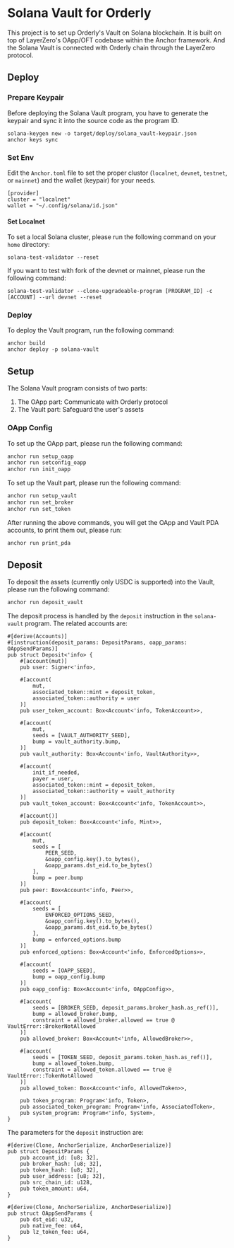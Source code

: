 # Solana Vault for Orderly

This project is to set up Orderly's Vault on Solana blockchain. It is built on top of LayerZero's OApp/OFT codebase within the Anchor framework. And the Solana Vault is connected with Orderly chain through the LayerZero protocol.

## Deploy

### Prepare Keypair

Before deploying the Solana Vault program, you have to generate the keypair and sync it into the source code as the program ID.

```
solana-keygen new -o target/deploy/solana_vault-keypair.json
anchor keys sync
```

### Set Env

Edit the `Anchor.toml` file to set the proper clustor (`localnet`, `devnet`, `testnet`, or `mainnet`) and the wallet (keypair) for your needs.

```
[provider]
cluster = "localnet"
wallet = "~/.config/solana/id.json"
```

#### Set Localnet

To set a local Solana cluster, please run the following command on your `home` directory:

```base
solana-test-validator --reset
```

If you want to test with fork of the devnet or mainnet, please run the following command:

```base
solana-test-validator --clone-upgradeable-program [PROGRAM_ID] -c [ACCOUNT] --url devnet --reset
```

### Deploy

To deploy the Vault program, run the following command:

```
anchor build
anchor deploy -p solana-vault
```

## Setup

The Solana Vault program consists of two parts:

1. The OApp part: Communicate with Orderly protocol
2. The Vault part: Safeguard the user's assets

### OApp Config

To set up the OApp part, please run the following command:

```bash
anchor run setup_oapp
anchor run setconfig_oapp
anchor run init_oapp
```

To set up the Vault part, please run the following command:

```bash
anchor run setup_vault
anchor run set_broker
anchor run set_token
```

After running the above commands, you will get the OApp and Vault PDA accounts, to print them out, please run:

```bash
anchor run print_pda
```

## Deposit

To deposit the assets (currently only USDC is supported) into the Vault, please run the following command:

```bash
anchor run deposit_vault
```

The deposit process is handled by the `deposit` instruction in the `solana-vault` program. The related accounts are:

```
#[derive(Accounts)]
#[instruction(deposit_params: DepositParams, oapp_params: OAppSendParams)]
pub struct Deposit<'info> {
    #[account(mut)]
    pub user: Signer<'info>,

    #[account(
        mut,
        associated_token::mint = deposit_token,
        associated_token::authority = user
    )]
    pub user_token_account: Box<Account<'info, TokenAccount>>,

    #[account(
        mut,
        seeds = [VAULT_AUTHORITY_SEED],
        bump = vault_authority.bump,
    )]
    pub vault_authority: Box<Account<'info, VaultAuthority>>,

    #[account(
        init_if_needed,
        payer = user,
        associated_token::mint = deposit_token,
        associated_token::authority = vault_authority
    )]
    pub vault_token_account: Box<Account<'info, TokenAccount>>,

    #[account()]
    pub deposit_token: Box<Account<'info, Mint>>,

    #[account(
        mut,
        seeds = [
            PEER_SEED,
            &oapp_config.key().to_bytes(),
            &oapp_params.dst_eid.to_be_bytes()
        ],
        bump = peer.bump
    )]
    pub peer: Box<Account<'info, Peer>>,

    #[account(
        seeds = [
            ENFORCED_OPTIONS_SEED,
            &oapp_config.key().to_bytes(),
            &oapp_params.dst_eid.to_be_bytes()
        ],
        bump = enforced_options.bump
    )]
    pub enforced_options: Box<Account<'info, EnforcedOptions>>,

    #[account(
        seeds = [OAPP_SEED],
        bump = oapp_config.bump
    )]
    pub oapp_config: Box<Account<'info, OAppConfig>>,

    #[account(
        seeds = [BROKER_SEED, deposit_params.broker_hash.as_ref()],
        bump = allowed_broker.bump,
        constraint = allowed_broker.allowed == true @ VaultError::BrokerNotAllowed
    )]
    pub allowed_broker: Box<Account<'info, AllowedBroker>>,

    #[account(
        seeds = [TOKEN_SEED, deposit_params.token_hash.as_ref()],
        bump = allowed_token.bump,
        constraint = allowed_token.allowed == true @ VaultError::TokenNotAllowed
    )]
    pub allowed_token: Box<Account<'info, AllowedToken>>,

    pub token_program: Program<'info, Token>,
    pub associated_token_program: Program<'info, AssociatedToken>,
    pub system_program: Program<'info, System>,
}
```

The parameters for the `deposit` instruction are:

```
#[derive(Clone, AnchorSerialize, AnchorDeserialize)]
pub struct DepositParams {
    pub account_id: [u8; 32],
    pub broker_hash: [u8; 32],
    pub token_hash: [u8; 32],
    pub user_address: [u8; 32],
    pub src_chain_id: u128,
    pub token_amount: u64,
}

#[derive(Clone, AnchorSerialize, AnchorDeserialize)]
pub struct OAppSendParams {
    pub dst_eid: u32,
    pub native_fee: u64,
    pub lz_token_fee: u64,
}
```
